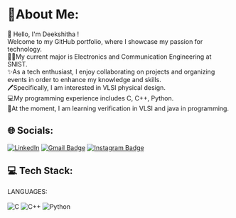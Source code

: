 # 🌟About Me:
👋 Hello, I'm Deekshitha !<br> 
Welcome to my GitHub portfolio, where I showcase my passion for technology.<br> 
👩‍🎓My current major is Electronics and Communication Engineering at SNIST.<br>
✨As a tech enthusiast, I enjoy collaborating on projects and organizing events in order to enhance my knowledge and skills.<br>
🖊️Specifically, I am interested in VLSI physical design.<br>
💻My programming experience includes C, C++, Python.<br>
📖At the moment, I am learning verification in VLSI and java in programming.<br>

## 🌐 Socials:
[![LinkedIn](https://img.shields.io/badge/LinkedIn-%230077B5.svg?logo=linkedin&logoColor=white)](https://www.linkedin.com/in/deekshitha-sanka/) 
[![Gmail Badge](https://img.shields.io/badge/-MailID-c14438?style=flat-square&logo=Gmail&logoColor=white&link=mailto:kinshukgoel4@gmail.com)](mailto:sankadeekshitha@gmail.com)
[![Instagram Badge](https://img.shields.io/badge/-Instagram-purple?style=flat-square&logo=instagram&logoColor=white&link=https://instagram.com/kinshukgoel4/)](https://www.instagram.com/deekshi25.62/)

## 💻 Tech Stack:
LANGUAGES:<br><br>
![C](https://img.shields.io/badge/-C-00599C?style=flat-square&logo=c)
![C++](https://img.shields.io/badge/-C++-blue?style=flat-square&logo=C++)
![Python](https://img.shields.io/badge/-Python-black?style=flat-square&logo=Python)



